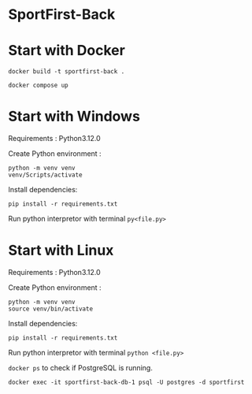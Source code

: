 # SportFirst-Back

# Start with Docker 

``docker build -t sportfirst-back .``

``docker compose up``

# Start with Windows

Requirements : Python3.12.0

Create Python environment : 

    python -m venv venv
    venv/Scripts/activate

Install dependencies: 

    pip install -r requirements.txt

Run python interpretor with terminal ``py<file.py>``


# Start with Linux

Requirements : Python3.12.0

Create Python environment : 

    python -m venv venv
    source venv/bin/activate

Install dependencies: 

    pip install -r requirements.txt

Run python interpretor with terminal ``python <file.py>``


``docker ps`` to check if PostgreSQL is running.

``docker exec -it sportfirst-back-db-1 psql -U postgres -d sportfirst``